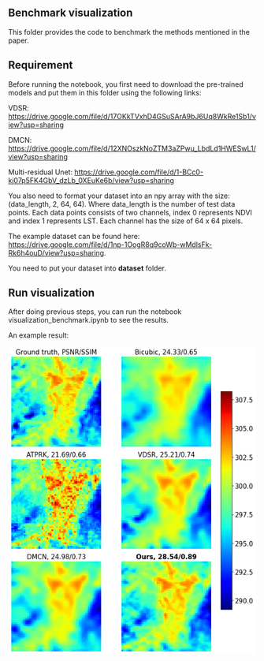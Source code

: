 ## Benchmark visualization

This folder provides the code to benchmark the methods mentioned in the paper. 

## Requirement
Before running the notebook, you first need to download the pre-trained models and put them in this folder using the following links:

VDSR: https://drive.google.com/file/d/17OKkTVxhD4GSuSArA9bJ6Uq8WkRe1Sb1/view?usp=sharing

DMCN: https://drive.google.com/file/d/12XNOszkNoZTM3aZPwu_LbdLd1HWESwL1/view?usp=sharing

Multi-residual Unet: https://drive.google.com/file/d/1-BCc0-kj07p5FK4GbV_dzLb_0XEuKe6b/view?usp=sharing

You also need to format your dataset into an npy array with the size: 
(data_length, 2, 64, 64).
Where data_length is the number of test data points. Each data points consists of two channels, index 0 represents NDVI and index 1 represents LST. Each channel has the size of 64 x 64 pixels.

The example dataset can be found here: https://drive.google.com/file/d/1np-1OogR8q9coWb-wMdlsFk-Rk6h4ouD/view?usp=sharing.

You need to put your dataset into **dataset** folder.

## Run visualization

After doing previous steps, you can run the notebook visualization_benchmark.ipynb to see the results.

An example result:

![Example_result](Ilustration_image.png)

